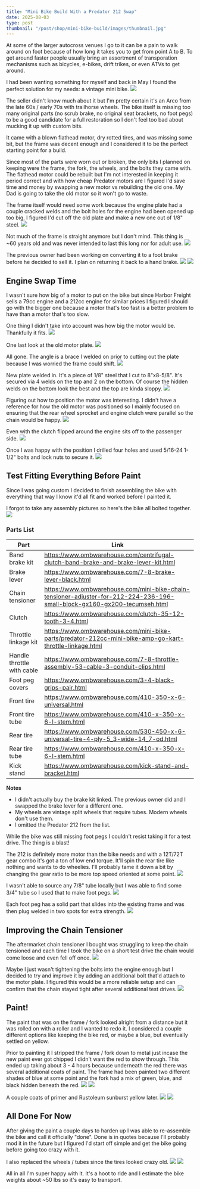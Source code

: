 ```yaml
---
title: "Mini Bike Build With a Predator 212 Swap"
date: 2025-08-03
type: post
thumbnail: "/post/shop/mini-bike-build/images/thumbnail.jpg"
---
```


At some of the larger autocross venues I go to it can be a pain to walk around on foot because of how long it takes you to get from point A to B. To get around faster people usually bring an assortment of transporation mechanisms such as bicycles, e-bikes, drift trikes, or even ATVs to get around.

I had been wanting something for myself and back in May I found the perfect solution for my needs: a vintage mini bike.
![](./images/1.jpg)

The seller didn't know much about it but I'm pretty certain it's an Arco from the late 60s / early 70s with trailhorse wheels. The bike itself is missing too many original parts (no scrub brake, no original seat brackets, no foot pegs) to be a good candidate for a full restoration so I don't feel too bad about mucking it up with custom bits.

It came with a blown flathead motor, dry rotted tires, and was missing some bit, but the frame was decent enough and I considered it to be the perfect starting point for a build.

Since most of the parts were worn out or broken, the only bits I planned on keeping were the frame, the fork, the wheels, and the bolts they came with. The flathead motor could be rebuilt but I'm not interested in keeping it period correct and with how cheap Predator motors are I figured I'd save time and money by swapping a new motor vs rebuilding the old one. My Dad is going to take the old motor so it won't go to waste.

The frame itself would need some work because the engine plate had a couple cracked welds and the bolt holes for the engine had been opened up too big. I figured I'd cut off the old plate and make a new one out of 1/8" steel.
![](./images/2.jpg)

Not much of the frame is straight anymore but I don't mind. This thing is ~60 years old and was never intended to last this long nor for adult use.
![](./images/3.jpg)

The previous owner had been working on converting it to a foot brake before he decided to sell it. I plan on returning it back to a hand brake.
![](./images/4.jpg)
![](./images/5.jpg)

## Engine Swap Time

I wasn't sure how big of a motor to put on the bike but since Harbor Freight sells a 79cc engine and a 212cc engine for similar prices I figured I should go with the bigger one because a motor that's too fast is a better problem to have than a motor that's too slow.

One thing I didn't take into account was how big the motor would be. Thankfully it fits.
![](./images/6.jpg)

One last look at the old motor plate.
![](./images/7.jpg)

All gone. The angle is a brace I welded on prior to cutting out the plate because I was worried the frame could shift.
![](./images/8.jpg)

New plate welded in. It's a piece of 1/8" steel that I cut to 8"x8-5/8". It's secured via 4 welds on the top and 2 on the bottom. Of course the hidden welds on the bottom look the best and the top are kinda sloppy.
![](./images/9.jpg)

Figuring out how to position the motor was interesting. I didn't have a reference for how the old motor was positioned so I mainly focused on ensuring that the rear wheel sprocket and engine clutch were parallel so the chain would be happy.
![](./images/10.jpg)

Even with the clutch flipped around the engine sits off to the passenger side.
![](./images/11.jpg)

Once I was happy with the position I drilled four holes and used 5/16-24 1-1/2" bolts and lock nuts to secure it.
![](./images/12.jpg)

## Test Fitting Everything Before Paint

Since I was going custom I decided to finish assembling the bike with everything that way I know it'd all fit and worked before I painted it.

I forgot to take any assembly pictures so here's the bike all bolted together.
![](./images/13.jpg)

### Parts List

| Part                       | Link                                                                                                                      |
| -------------------------- | ------------------------------------------------------------------------------------------------------------------------- |
| Band brake kit             | https://www.ombwarehouse.com/centrifugal-clutch-band-brake-and-brake-lever-kit.html                                       |
| Brake lever                | https://www.ombwarehouse.com/7-8-brake-lever-black.html                                                                   |
| Chain tensioner            | https://www.ombwarehouse.com/mini-bike-chain-tensioner-adjuster-for-212-224-236-196-small-block-gx160-gx200-tecumseh.html |
| Clutch                     | https://www.ombwarehouse.com/clutch-35-12-tooth-3-4.html                                                                  |
| Throttle linkage kit       | https://www.ombwarehouse.com/mini-bike-parts/predator-212cc-mini-bike-amp-go-kart-throttle-linkage.html                   |
| Handle throttle with cable | https://www.ombwarehouse.com/7-8-throttle-assembly-53-cable-3-conduit-clips.html                                          |
| Foot peg covers            | https://www.ombwarehouse.com/3-4-black-grips-pair.html                                                                    |
| Front tire                 | https://www.ombwarehouse.com/410-350-x-6-universal.html                                                                   |
| Front tire tube            | https://www.ombwarehouse.com/410-x-350-x-6-l-stem.html                                                                    |
| Rear tire                  | https://www.ombwarehouse.com/530-450-x-6-universal-tire-4-ply-5_3-wide-14_7-od.html                                       |
| Rear tire tube             | https://www.ombwarehouse.com/410-x-350-x-6-l-stem.html                                                                    |
| Kick stand                 | https://www.ombwarehouse.com/kick-stand-and-bracket.html                                                                  |

**Notes**

- I didn't actually buy the brake kit linked. The previous owner did and I swapped the brake lever for a different one.
- My wheels are vintage split wheels that require tubes. Modern wheels don't use them.
- I omitted the Predator 212 from the list.

While the bike was still missing foot pegs I couldn't resist taking it for a test drive. The thing is a blast!

The 212 is definitely more motor than the bike needs and with a 12T/72T gear combo it's got a ton of low end torque. It'll spin the rear tire like nothing and wants to do wheelies. I'll probably tame it down a bit by changing the gear ratio to be more top speed oriented at some point.
![](./images/14.jpg)

I wasn't able to source any 7/8" tube locally but I was able to find some 3/4" tube so I used that to make foot pegs.
![](./images/15.jpg)

Each foot peg has a solid part that slides into the existing frame and was then plug welded in two spots for extra strength.
![](./images/16.jpg)

## Improving the Chain Tensioner

The aftermarket chain tensioner I bought was struggling to keep the chain tensioned and each time I took the bike on a short test drive the chain would come loose and even fell off once.
![](./images/17.jpg)

Maybe I just wasn't tightening the bolts into the engine enough but I decided to try and improve it by adding an additional bolt that'd attach to the motor plate. I figured this would be a more reliable setup and can confirm that the chain stayed tight after several additional test drives.
![](./images/18.jpg)

## Paint!

The paint that was on the frame / fork looked alright from a distance but it was rolled on with a roller and I wanted to redo it. I considered a couple different options like keeping the bike red, or maybe a blue, but eventually settled on yellow.

Prior to painting it I stripped the frame / fork down to metal just incase the new paint ever got chipped I didn't want the red to show through. This ended up taking about 3 - 4 hours because underneath the red there was several additional coats of paint. The frame had been painted two different shades of blue at some point and the fork had a mix of green, blue, and black hidden beneath the red.
![](./images/19.jpg)
![](./images/21.jpg)

A couple coats of primer and Rustoleum sunburst yellow later.
![](./images/20.jpg)
![](./images/22.jpg)

## All Done For Now

After giving the paint a couple days to harden up I was able to re-assemble the bike and call it officially "done". Done is in quotes because I'll probably mod it in the future but I figured I'd start off simple and get the bike going before going too crazy with it.

I also replaced the wheels / tubes since the tires looked crazy old.
![](./images/23.jpg)
![](./images/24.jpg)

All in all I'm super happy with it. It's a hoot to ride and I estimate the bike weights about ~50 lbs so it's easy to transport.
